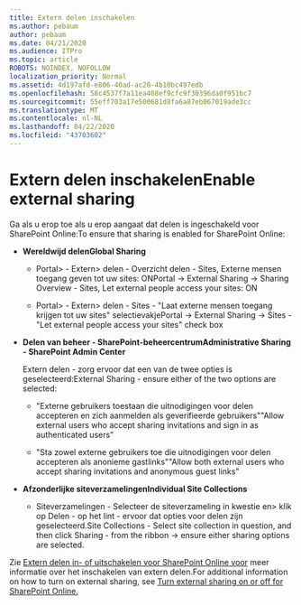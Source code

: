```yaml
---
title: Extern delen inschakelen
ms.author: pebaum
author: pebaum
ms.date: 04/21/2020
ms.audience: ITPro
ms.topic: article
ROBOTS: NOINDEX, NOFOLLOW
localization_priority: Normal
ms.assetid: 4d197afd-e806-40ad-ac20-4b10bc497edb
ms.openlocfilehash: 58c4537f7a11ea408ef9cfc9f30396da0f951bc7
ms.sourcegitcommit: 55eff703a17e500681d8fa6a87eb067019ade3cc
ms.translationtype: MT
ms.contentlocale: nl-NL
ms.lasthandoff: 04/22/2020
ms.locfileid: "43703602"
---
```

# <a name="enable-external-sharing"></a><span data-ttu-id="f97d1-102">Extern delen inschakelen</span><span class="sxs-lookup"><span data-stu-id="f97d1-102">Enable external sharing</span></span>

 <span data-ttu-id="f97d1-103">Ga als u erop toe als u erop aangaat dat delen is ingeschakeld voor SharePoint Online:</span><span class="sxs-lookup"><span data-stu-id="f97d1-103">To ensure that sharing is enabled for SharePoint Online:</span></span>
  
- <span data-ttu-id="f97d1-104">**Wereldwijd delen**</span><span class="sxs-lookup"><span data-stu-id="f97d1-104">**Global Sharing**</span></span>
    
  - <span data-ttu-id="f97d1-105">Portal\> - Extern\> delen - Overzicht delen - Sites, Externe mensen toegang geven tot uw sites: ON</span><span class="sxs-lookup"><span data-stu-id="f97d1-105">Portal -\> External Sharing -\> Sharing Overview - Sites, Let external people access your sites: ON</span></span>
    
  - <span data-ttu-id="f97d1-106">Portal\> - Extern\> delen - Sites - "Laat externe mensen toegang krijgen tot uw sites" selectievakje</span><span class="sxs-lookup"><span data-stu-id="f97d1-106">Portal -\> External Sharing -\> Sites - "Let external people access your sites" check box</span></span>
    
- <span data-ttu-id="f97d1-107">**Delen van beheer - SharePoint-beheercentrum**</span><span class="sxs-lookup"><span data-stu-id="f97d1-107">**Administrative Sharing - SharePoint Admin Center**</span></span>
    
    <span data-ttu-id="f97d1-108">Extern delen - zorg ervoor dat een van de twee opties is geselecteerd:</span><span class="sxs-lookup"><span data-stu-id="f97d1-108">External Sharing - ensure either of the two options are selected:</span></span>
    
  - <span data-ttu-id="f97d1-109">"Externe gebruikers toestaan die uitnodigingen voor delen accepteren en zich aanmelden als geverifieerde gebruikers"</span><span class="sxs-lookup"><span data-stu-id="f97d1-109">"Allow external users who accept sharing invitations and sign in as authenticated users"</span></span>
    
  - <span data-ttu-id="f97d1-110">"Sta zowel externe gebruikers toe die uitnodigingen voor delen accepteren als anonieme gastlinks"</span><span class="sxs-lookup"><span data-stu-id="f97d1-110">"Allow both external users who accept sharing invitations and anonymous guest links"</span></span>
    
- <span data-ttu-id="f97d1-111">**Afzonderlijke siteverzamelingen**</span><span class="sxs-lookup"><span data-stu-id="f97d1-111">**Individual Site Collections**</span></span>
    
  - <span data-ttu-id="f97d1-112">Siteverzamelingen - Selecteer de siteverzameling in kwestie en\> klik op Delen - op het lint - ervoor dat opties voor delen zijn geselecteerd.</span><span class="sxs-lookup"><span data-stu-id="f97d1-112">Site Collections - Select site collection in question, and then click Sharing - from the ribbon -\> ensure either sharing options are selected.</span></span>
    
<span data-ttu-id="f97d1-113">Zie [Extern delen in- of uitschakelen voor SharePoint Online voor](https://go.microsoft.com/fwlink/?linkid=2047681&amp;clcid=0x409) meer informatie over het inschakelen van extern delen.</span><span class="sxs-lookup"><span data-stu-id="f97d1-113">For additional information on how to turn on external sharing, see [Turn external sharing on or off for SharePoint Online.](https://go.microsoft.com/fwlink/?linkid=2047681&amp;clcid=0x409)</span></span>
  

